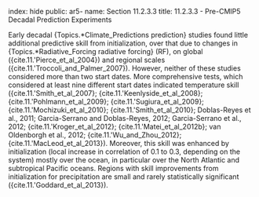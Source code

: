 index: hide
public: ar5-
name: Section 11.2.3.3
title: 11.2.3.3 - Pre-CMIP5 Decadal Prediction Experiments

Early decadal {Topics.*Climate_Predictions prediction} studies found little additional predictive skill from initialization, over that due to changes in {Topics.*Radiative_Forcing radiative forcing} (RF), on global ({cite.11.'Pierce_et_al_2004}) and regional scales ({cite.11.'Troccoli_and_Palmer_2007}). However, neither of these studies considered more than two start dates. More comprehensive tests, which considered at least nine different start dates indicated temperature skill ({cite.11.'Smith_et_al_2007}; {cite.11.'Keenlyside_et_al_2008}; {cite.11.'Pohlmann_et_al_2009}; {cite.11.'Sugiura_et_al_2009}; {cite.11.'Mochizuki_et_al_2010}; {cite.11.'Smith_et_al_2010}; Doblas-Reyes et al., 2011; Garcia-Serrano and Doblas-Reyes, 2012; Garcia-Serrano et al., 2012; {cite.11.'Kroger_et_al_2012}; {cite.11.'Matei_et_al_2012b}; van Oldenborgh et al., 2012; {cite.11.'Wu_and_Zhou_2012}; {cite.11.'MacLeod_et_al_2013}). Moreover, this skill was enhanced by initialization (local increase in correlation of 0.1 to 0.3, depending on the system) mostly over the ocean, in particular over the North Atlantic and subtropical Pacific oceans. Regions with skill improvements from initialization for precipitation are small and rarely statistically significant ({cite.11.'Goddard_et_al_2013}).
